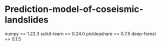 # Prediction-model-of-coseismic-landslides
numpy == 1.22.3
scikit-learn == 0.24.0
pickleashare == 0.7.5
deep-forest == 0.1.5
